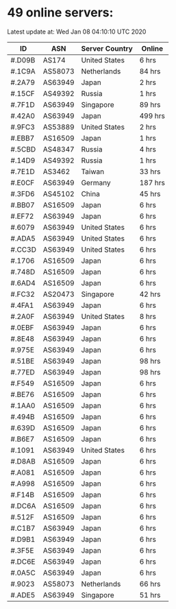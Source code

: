 # 49 online servers:

Latest update at: Wed Jan 08 04:10:10 UTC 2020

| ID | ASN | Server Country | Online |
| -- | --- | -------------- | ------ |
| #.D09B | AS174 | United States | 6 hrs |
| #.1C9A | AS58073 | Netherlands | 84 hrs |
| #.2A79 | AS63949 | Japan | 2 hrs |
| #.15CF | AS49392 | Russia | 1 hrs |
| #.7F1D | AS63949 | Singapore | 89 hrs |
| #.42A0 | AS63949 | Japan | 499 hrs |
| #.9FC3 | AS53889 | United States | 2 hrs |
| #.EBB7 | AS16509 | Japan | 1 hrs |
| #.5CBD | AS48347 | Russia | 4 hrs |
| #.14D9 | AS49392 | Russia | 1 hrs |
| #.7E1D | AS3462 | Taiwan | 33 hrs |
| #.E0CF | AS63949 | Germany | 187 hrs |
| #.3FD6 | AS45102 | China | 45 hrs |
| #.BB07 | AS16509 | Japan | 6 hrs |
| #.EF72 | AS63949 | Japan | 6 hrs |
| #.6079 | AS63949 | United States | 6 hrs |
| #.ADA5 | AS63949 | United States | 6 hrs |
| #.CC3D | AS63949 | United States | 6 hrs |
| #.1706 | AS16509 | Japan | 6 hrs |
| #.748D | AS16509 | Japan | 6 hrs |
| #.6AD4 | AS16509 | Japan | 6 hrs |
| #.FC32 | AS20473 | Singapore | 42 hrs |
| #.4FA1 | AS63949 | Japan | 6 hrs |
| #.2A0F | AS63949 | United States | 8 hrs |
| #.0EBF | AS63949 | Japan | 6 hrs |
| #.8E48 | AS63949 | Japan | 6 hrs |
| #.975E | AS63949 | Japan | 6 hrs |
| #.51BE | AS63949 | Japan | 98 hrs |
| #.77ED | AS63949 | Japan | 98 hrs |
| #.F549 | AS16509 | Japan | 6 hrs |
| #.BE76 | AS16509 | Japan | 6 hrs |
| #.1AA0 | AS16509 | Japan | 6 hrs |
| #.494B | AS16509 | Japan | 6 hrs |
| #.639D | AS16509 | Japan | 6 hrs |
| #.B6E7 | AS16509 | Japan | 6 hrs |
| #.1091 | AS63949 | United States | 6 hrs |
| #.D8AB | AS16509 | Japan | 6 hrs |
| #.A081 | AS16509 | Japan | 6 hrs |
| #.A998 | AS16509 | Japan | 6 hrs |
| #.F14B | AS16509 | Japan | 6 hrs |
| #.DC6A | AS16509 | Japan | 6 hrs |
| #.512F | AS16509 | Japan | 6 hrs |
| #.C1B7 | AS63949 | Japan | 6 hrs |
| #.D9B1 | AS63949 | Japan | 6 hrs |
| #.3F5E | AS63949 | Japan | 6 hrs |
| #.DC6E | AS63949 | Japan | 6 hrs |
| #.0A5C | AS63949 | Japan | 6 hrs |
| #.9023 | AS58073 | Netherlands | 66 hrs |
| #.ADE5 | AS63949 | Singapore | 51 hrs |

